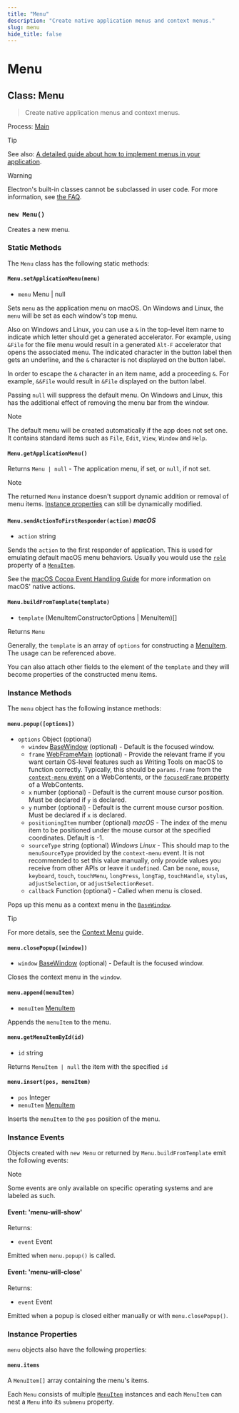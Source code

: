 ```yaml
---
title: "Menu"
description: "Create native application menus and context menus."
slug: menu
hide_title: false
---
```


# Menu

## Class: Menu

> Create native application menus and context menus.

Process: [Main](../glossary.md#main-process)

> [!TIP]
> See also: [A detailed guide about how to implement menus in your application](../tutorial/menus.md).

> [!WARNING]
> Electron's built-in classes cannot be subclassed in user code.
> For more information, see [the FAQ](../faq.md#class-inheritance-does-not-work-with-electron-built-in-modules).

### `new Menu()`

Creates a new menu.

### Static Methods

The `Menu` class has the following static methods:

#### `Menu.setApplicationMenu(menu)`

- `menu` Menu | null

Sets `menu` as the application menu on macOS. On Windows and Linux, the
`menu` will be set as each window's top menu.

Also on Windows and Linux, you can use a `&` in the top-level item name to
indicate which letter should get a generated accelerator. For example, using
`&File` for the file menu would result in a generated `Alt-F` accelerator that
opens the associated menu. The indicated character in the button label then gets an
underline, and the `&` character is not displayed on the button label.

In order to escape the `&` character in an item name, add a proceeding `&`. For example, `&&File` would result in `&File` displayed on the button label.

Passing `null` will suppress the default menu. On Windows and Linux,
this has the additional effect of removing the menu bar from the window.

> [!NOTE]
> The default menu will be created automatically if the app does not set one.
> It contains standard items such as `File`, `Edit`, `View`, `Window` and `Help`.

#### `Menu.getApplicationMenu()`

Returns `Menu | null` - The application menu, if set, or `null`, if not set.

> [!NOTE]
> The returned `Menu` instance doesn't support dynamic addition or
> removal of menu items. [Instance properties](#instance-properties) can still
> be dynamically modified.

#### `Menu.sendActionToFirstResponder(action)` _macOS_

- `action` string

Sends the `action` to the first responder of application. This is used for
emulating default macOS menu behaviors. Usually you would use the
[`role`](../tutorial/menus.md#roles) property of a [`MenuItem`](menu-item.md).

See the [macOS Cocoa Event Handling Guide](https://developer.apple.com/library/mac/documentation/Cocoa/Conceptual/EventOverview/EventArchitecture/EventArchitecture.html#//apple_ref/doc/uid/10000060i-CH3-SW7)
for more information on macOS' native actions.

#### `Menu.buildFromTemplate(template)`

- `template` (MenuItemConstructorOptions | MenuItem)[]

Returns `Menu`

Generally, the `template` is an array of `options` for constructing a
[MenuItem](menu-item.md). The usage can be referenced above.

You can also attach other fields to the element of the `template` and they will become properties of the constructed menu items.

### Instance Methods

The `menu` object has the following instance methods:

#### `menu.popup([options])`

- `options` Object (optional)
  - `window` [BaseWindow](base-window.md) (optional) - Default is the focused window.
  - `frame` [WebFrameMain](web-frame-main.md) (optional) - Provide the relevant frame
    if you want certain OS-level features such as Writing Tools on macOS to function correctly. Typically, this should be `params.frame` from the [`context-menu` event](web-contents.md#event-context-menu) on a WebContents, or the [`focusedFrame` property](web-contents.md#contentsfocusedframe-readonly) of a WebContents.
  - `x` number (optional) - Default is the current mouse cursor position.
    Must be declared if `y` is declared.
  - `y` number (optional) - Default is the current mouse cursor position.
    Must be declared if `x` is declared.
  - `positioningItem` number (optional) _macOS_ - The index of the menu item to
    be positioned under the mouse cursor at the specified coordinates. Default
    is -1.
  - `sourceType` string (optional) _Windows_ _Linux_ - This should map to the `menuSourceType`
    provided by the `context-menu` event. It is not recommended to set this value manually,
    only provide values you receive from other APIs or leave it `undefined`.
    Can be `none`, `mouse`, `keyboard`, `touch`, `touchMenu`, `longPress`, `longTap`, `touchHandle`, `stylus`, `adjustSelection`, or `adjustSelectionReset`.
  - `callback` Function (optional) - Called when menu is closed.

Pops up this menu as a context menu in the [`BaseWindow`](base-window.md).

> [!TIP]
> For more details, see the [Context Menu](../tutorial/context-menu.md) guide.

#### `menu.closePopup([window])`

- `window` [BaseWindow](base-window.md) (optional) - Default is the focused window.

Closes the context menu in the `window`.

#### `menu.append(menuItem)`

- `menuItem` [MenuItem](menu-item.md)

Appends the `menuItem` to the menu.

#### `menu.getMenuItemById(id)`

- `id` string

Returns `MenuItem | null` the item with the specified `id`

#### `menu.insert(pos, menuItem)`

- `pos` Integer
- `menuItem` [MenuItem](menu-item.md)

Inserts the `menuItem` to the `pos` position of the menu.

### Instance Events

Objects created with `new Menu` or returned by `Menu.buildFromTemplate` emit the following events:

> [!NOTE]
> Some events are only available on specific operating systems and are
> labeled as such.

#### Event: 'menu-will-show'

Returns:

- `event` Event

Emitted when `menu.popup()` is called.

#### Event: 'menu-will-close'

Returns:

- `event` Event

Emitted when a popup is closed either manually or with `menu.closePopup()`.

### Instance Properties

`menu` objects also have the following properties:

#### `menu.items`

A `MenuItem[]` array containing the menu's items.

Each `Menu` consists of multiple [`MenuItem`](menu-item.md) instances and each `MenuItem`
can nest a `Menu` into its `submenu` property.
